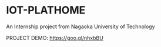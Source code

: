 # IOT-PLATHOME
An Internship project from Nagaoka University of Technology

PROJECT DEMO:
https://goo.gl/nhxbBU
